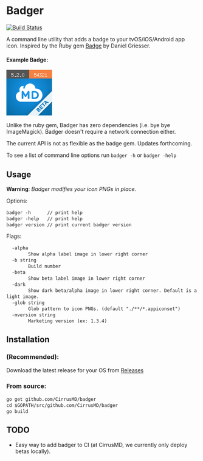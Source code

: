 # Badger

[![Build Status](https://travis-ci.org/CirrusMD/badger.svg?branch=master)](https://travis-ci.org/CirrusMD/badger)

A command line utility that adds a badge to your tvOS/iOS/Android app icon. Inspired by the Ruby gem [Badge](https://github.com/HazAT/badge) by Daniel Griesser. 

#### Example Badge:  

![alt](./example_icon.png)

Unlike the ruby gem, Badger has zero dependencies (i.e. bye bye ImageMagick). Badger doesn't require a network connection either.

The current API is not as flexible as the badge gem. Updates forthcoming.

To see a list of command line options run `badger -h` or `badger -help`

## Usage

**Warning**: *Badger modifies your icon PNGs in place.*

Options:
```
badger -h      // print help
badger -help   // print help
badger version // print current badger version
```

Flags:
```
  -alpha
    	Show alpha label image in lower right corner
  -b string
    	Build number
  -beta
    	Show beta label image in lower right corner
  -dark
    	Show dark beta/alpha image in lower right corner. Default is a light image.
  -glob string
    	Glob pattern to icon PNGs. (default "./**/*.appiconset")
  -mversion string
    	Marketing version (ex: 1.3.4)
```

## Installation

### (Recommended):

Download the latest release for your OS from [Releases](https://github.com/CirrusMD/badger/releases)


### From source:
```
go get github.com/CirrusMD/badger
cd $GOPATH/src/github.com/CirrusMD/badger
go build
```

## TODO
* Easy way to add badger to CI (at CirrusMD, we currently only deploy betas locally).